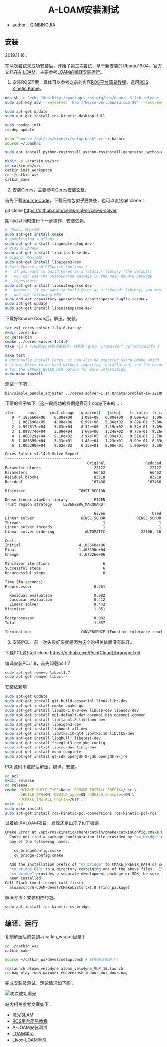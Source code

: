 <h1 align="center">A-LOAM安装测试</h1>

- author：QINBINGJIA

## 安装

2019.11.16：

在两次尝试未成功安装后，开始了第三次尝试，基于新安装的Ubuntu16.04。官方文档在[A-LOAM](https://github.com/HKUST-Aerial-Robotics/A-LOAM)，主要参考[LOAM的编译安装运行](https://blog.csdn.net/weixin_43211438/article/details/87818526)。

1. 安装ROS环境，具体可以参考之前的内容[ROS平台简易教程](ROSLearning.html)，选用[ROS Kinetic Kame](http://wiki.ros.org/kinetic/Installation/Ubuntu)。

``` bash
udo sh -c 'echo "deb http://packages.ros.org/ros/ubuntu $(lsb_release -sc) main" > /etc/apt/sources.list.d/ros-latest.list'
sudo apt-key adv --keyserver 'hkp://keyserver.ubuntu.com:80' --recv-key C1CF6E31E6BADE8868B172B4F42ED6FBAB17C654

sudo apt-get update
sudo apt-get install ros-kinetic-desktop-full

sudo rosdep init
rosdep update

echo "source /opt/ros/kinetic/setup.bash" >> ~/.bashrc
source ~/.bashrc

sudo apt install python-rosinstall python-rosinstall-generator python-wstool build-essential	

mkdir -p ~/catkin_ws/src
cd catkin_ws/src
catkin_init_workspace
cd ~/catkin_ws/
catkin_make
```

2. 安装Ceres，主要参考[Ceres安装文档](http://ceres-solver.org/installation.html)。

首先下载[Source Code](https://github.com/ceres-solver/ceres-solver)，下载压缩包似乎更快些，也可以直接git clone：

git clone https://github.com/ceres-solver/ceres-solver

期间可以同时进行下一步操作，安装依赖。

``` bash
# CMake，默认已装
sudo apt-get install cmake
# google-glog + gflags
sudo apt-get install libgoogle-glog-dev
# BLAS & LAPACK
sudo apt-get install libatlas-base-dev
# Eigen3，默认已装
sudo apt-get install libeigen3-dev
# SuiteSparse and CXSparse (optional)
# - If you want to build Ceres as a *static* library (the default)
#   you can use the SuiteSparse package in the main Ubuntu package
#   repository:
sudo apt-get install libsuitesparse-dev
# - However, if you want to build Ceres as a *shared* library, you must
#   add the following PPA
sudo add-apt-repository ppa:bzindovic/suitesparse-bugfix-1319687
sudo apt-get update
sudo apt-get install libsuitesparse-dev
```

下载好Source Code后，解压，安装。

``` bash
tar zxf ceres-solver-1.14.0.tar.gz
mkdir ceres-bin
cd ceres-bin
cmake ../ceres-solver-1.14.0
make -j3 # 可根据cpu线程调整数字，线程数：grep 'processor' /proc/cpuinfo | sort -u | wc -l

make test
# Optionally install Ceres, it can also be exported using CMake which
# allows Ceres to be used without requiring installation, see the documentation
# for the EXPORT_BUILD_DIR option for more information.
sudo make install
```

测试一下吧：

``` bash
bin/simple_bundle_adjuster ../ceres-solver-1.14.0/data/problem-16-22106-pre.txt
```

正常的样子如下（这一段成功的样例是官网上copy下来的...：

``` bash
iter      cost      cost_change  |gradient|   |step|    tr_ratio  tr_radius  ls_iter  iter_time  total_time
   0  4.185660e+06    0.00e+00    1.09e+08   0.00e+00   0.00e+00  1.00e+04       0    7.59e-02    3.37e-01
   1  1.062590e+05    4.08e+06    8.99e+06   5.36e+02   9.82e-01  3.00e+04       1    1.65e-01    5.03e-01
   2  4.992817e+04    5.63e+04    8.32e+06   3.19e+02   6.52e-01  3.09e+04       1    1.45e-01    6.48e-01
   3  1.899774e+04    3.09e+04    1.60e+06   1.24e+02   9.77e-01  9.26e+04       1    1.43e-01    7.92e-01
   4  1.808729e+04    9.10e+02    3.97e+05   6.39e+01   9.51e-01  2.78e+05       1    1.45e-01    9.36e-01
   5  1.803399e+04    5.33e+01    1.48e+04   1.23e+01   9.99e-01  8.33e+05       1    1.45e-01    1.08e+00
   6  1.803390e+04    9.02e-02    6.35e+01   8.00e-01   1.00e+00  2.50e+06       1    1.50e-01    1.23e+00

Ceres Solver v1.14.0 Solve Report
----------------------------------
                                     Original                  Reduced
Parameter blocks                        22122                    22122
Parameters                              66462                    66462
Residual blocks                         83718                    83718
Residual                               167436                   167436

Minimizer                        TRUST_REGION

Dense linear algebra library            EIGEN
Trust region strategy     LEVENBERG_MARQUARDT

                                        Given                     Used
Linear solver                     DENSE_SCHUR              DENSE_SCHUR
Threads                                     1                        1
Linear solver threads                       1                        1
Linear solver ordering              AUTOMATIC                22106, 16

Cost:
Initial                          4.185660e+06
Final                            1.803390e+04
Change                           4.167626e+06

Minimizer iterations                        6
Successful steps                            6
Unsuccessful steps                          0

Time (in seconds):
Preprocessor                            0.261

  Residual evaluation                   0.082
  Jacobian evaluation                   0.412
  Linear solver                         0.442
Minimizer                               1.051

Postprocessor                           0.002
Total                                   1.357

Termination:                      CONVERGENCE (Function tolerance reached. |cost_change|/cost: 1.769766e-09 <= 1.000000e-06)
```

3. 安装PCL。前一次失败好像就是因为这个的相关依赖没有装好..

下载PCL源码git clone https://github.com/PointCloudLibrary/pcl.git

编译安装PCL1.8，首先卸载pcl1.7

``` bash
sudo apt-get remove libpcl1.7
sudo apt-get remove libpcl-*
```

安装依赖项

``` bash
sudo apt-get update
sudo apt-get install git build-essential linux-libc-dev
sudo apt-get install cmake cmake-gui 
sudo apt-get install libusb-1.0-0-dev libusb-dev libudev-dev
sudo apt-get install mpi-default-dev openmpi-bin openmpi-common  
sudo apt-get install libflann1.8 libflann-dev
sudo apt-get install libeigen3-dev
sudo apt-get install libboost-all-dev
sudo apt-get install libvtk5.10-qt4 libvtk5.10 libvtk5-dev
sudo apt-get install libqhull* libgtest-dev
sudo apt-get install freeglut3-dev pkg-config
sudo apt-get install libxmu-dev libxi-dev 
sudo apt-get install mono-complete
sudo apt-get install qt-sdk openjdk-8-jdk openjdk-8-jre
```

PCL源码下载好后解压，编译，安装。

``` bash
cd pcl
mkdir release
cd release
cmake -DCMAKE_BUILD_TYPE=None -DCMAKE_INSTALL_PREFIX=/usr \
      -DBUILD_GPU=ON -DBUILD_apps=ON -DBUILD_examples=ON \
      -DCMAKE_INSTALL_PREFIX=/usr ..
make -j4
sudo make install
sudo apt-get install ros-kinetic-pcl-conversions ros-kinetic-pcl-ros
```

试着编译ALOAM项目，发现还是出现了如下错误：

``` bash
CMake Error at /opt/ros/kinetic/share/catkin/cmake/catkinConfig.cmake:83 (find_package):
  Could not find a package configuration file provided by "cv_bridge" with
  any of the following names:

    cv_bridgeConfig.cmake
    cv_bridge-config.cmake

  Add the installation prefix of "cv_bridge" to CMAKE_PREFIX_PATH or set
  "cv_bridge_DIR" to a directory containing one of the above files.  If
  "cv_bridge" provides a separate development package or SDK, be sure it has
  been installed.
Call Stack (most recent call first):
  aloam/src/A-LOAM-devel/CMakeLists.txt:8 (find_package)
```

解决方法：安装相应的包。

``` bash
sudo apt install ros-kinetic-cv-bridge
```

## 编译、运行

复制解压后的包到~/catkin_ws/src目录下

``` bash
cd ~/catkin_ws/
catkin_make

source ~/catkin_ws/devel/setup.bash # 链接到该目录下！

roslaunch aloam_velodyne aloam_velodyne_VLP_16.launch
rosbag play YOUR_DATASET_FOLDER/nsh_indoor_out_door.bag
```

完成安装及测试，理论情况如下图：

![](https://bing16.dynv6.net:1443/i/2024/02/05/65c0e3919154b.png "初次成功曝光")

站内相关参考文章如下：

*   [激光SLAM](LiDARSLAM.html)
*   [ROS平台简易教程](ROSLearning.html)
*   A-LOAM安装测试
*   [LOAM学习](LOAMLearning.html)
*   [Livox-LOAM学习](LivoxLOAMLearning.html)

